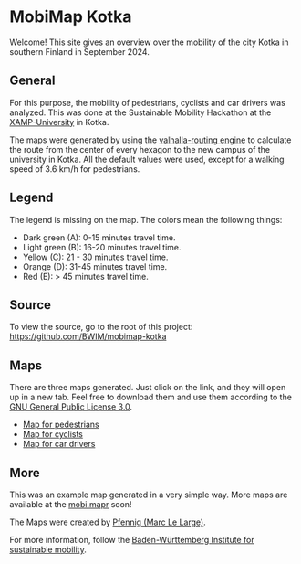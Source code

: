 # MobiMap Kotka

Welcome! This site gives an overview over the mobility of the city Kotka in southern Finland in September 2024.

## General

For this purpose, the mobility of pedestrians, cyclists and car drivers was analyzed. This was done at the Sustainable Mobility Hackathon at the [XAMP-University](https://www.xamk.fi/) in Kotka.

The maps were generated by using the [valhalla-routing engine](https://valhalla.github.io/valhalla/) to calculate the route from the center of every hexagon to the new campus of the university in Kotka. All the default values were used, except for a walking speed of 3.6 km/h for pedestrians.

## Legend

The legend is missing on the map. The colors mean the following things:

- Dark green (A): 0-15 minutes travel time.
- Light green (B): 16-20 minutes travel time.
- Yellow (C): 21 - 30 minutes travel time.
- Orange (D): 31-45 minutes travel time.
- Red (E): > 45 minutes travel time.

## Source

To view the source, go to the root of this project: https://github.com/BWIM/mobimap-kotka

## Maps

There are three maps generated. Just click on the link, and they will open up in a new tab. Feel free to download them and use them according to the [GNU General Public License 3.0](https://github.com/BWIM/mobimap-kotka/blob/main/LICENSE).

- [Map for pedestrians](https://bwim.github.io/mobimap-kotka/map_walk_smol.html)
- [Map for cyclists](https://bwim.github.io/mobimap-kotka/map_bike_smol.html)
- [Map for car drivers](https://bwim.github.io/mobimap-kotka/map_car_smol.html)

## More

This was an example map generated in a very simple way. More maps are available at the [mobi.mapr](https://mapr.mobi) soon!

The Maps were created by [Pfennig (Marc Le Large)](https://pfennig.tech/).

For more information, follow the [Baden-Württemberg Institute for sustainable mobility](https://bw-im.de).
